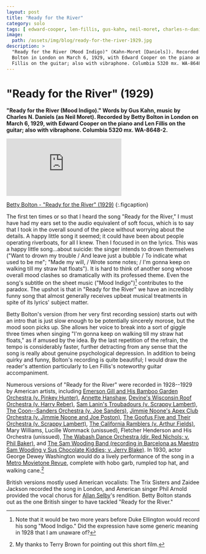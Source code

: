 ```yaml
---
layout: post
title: "Ready for the River"
category: solo
tags: [ edward-cooper, len-fillis, gus-kahn, neil-moret, charles-n-daniels ]
image:
  path: /assets/img/blog/ready-for-the-river-1929.jpg
description: >
  "Ready for the River (Mood Indigo)" (Kahn-Moret [Daniels]). Recorded by Betty
  Bolton in London on March 6, 1929, with Edward Cooper on the piano and Len
  Fillis on the guitar; also with vibraphone. Columbia 5320 mx. WA-8648-2.
---
```


# "Ready for the River" (1929)

**"Ready for the River (Mood Indigo)." Words by Gus Kahn, music by Charles N. Daniels (as Neil Moret). Recorded by Betty Bolton in London on March 6, 1929, with Edward Cooper on the piano and Len Fillis on the guitar; also with vibraphone. Columbia 5320 mx. WA-8648-2.**

<iframe class="youtube-video" src="https://www.youtube-nocookie.com/embed/SSvrwYgz3EM?si=F2r9mG-5s2sB_n6v" title="YouTube video player" frameborder="0" allow="accelerometer; autoplay; clipboard-write; encrypted-media; gyroscope; picture-in-picture; web-share" referrerpolicy="strict-origin-when-cross-origin" allowfullscreen></iframe>

[Betty Bolton - "Ready for the River" (1929)](https://www.youtube.com/watch?v=SSvrwYgz3EM)
{:.figcaption}

The first ten times or so that I heard the song "Ready for the River," I must have had my ears set to the audio equivalent of soft focus, which is to say that I took in the overall sound of the piece without worrying about the details. A happy little song it seemed; it could have been about people operating riverboats, for all I knew. Then I focused in on the lyrics. This was a happy little song...about suicide: the singer intends to drown themselves ("Want to drown my trouble / And leave just a bubble / To indicate what used to be me"; "Made my will, / Wrote some notes; / I'm gonna keep on walking till my straw hat floats"). It is hard to think of another song whose overall mood clashes so dramatically with its professed theme. Even the song's subtitle on the sheet music ("Mood Indigo")[^1] contributes to the paradox. The upshot is that in "Ready for the River" we have an incredibly funny song that almost generally receives upbeat musical treatments in spite of its lyrics' subject matter.

Betty Bolton's version (from her very first recording session) starts out with an intro that is just slow enough to be potentially sincerely morose, but the mood soon picks up. She allows her voice to break into a sort of giggle three times when singing "I'm gonna keep on walking till my straw hat floats," as if amused by the idea. By the last repetition of the refrain, the tempo is considerably faster, further detracting from any sense that the song is really about genuine psychological depression. In addition to being quirky and funny, Bolton's recording is quite beautiful; I would draw the reader's attention particularly to Len Fillis's noteworthy guitar accompaniment.

Numerous versions of "Ready for the River" were recorded in 1928--1929 by American artists, including [Emerson Gill and His Bamboo Garden Orchestra (v. Pinkey Hunter)](https://www.youtube.com/watch?v=G-ivDRn5YGs), [Annette Hanshaw](https://www.youtube.com/watch?v=x6dkPCGDZFA), [Devine's Wisconsin Roof Orchestra (v. Harry Reber)](https://www.youtube.com/watch?v=Fp5QDXIrAAk), [Sam Lanin's Troubadours (v. Scrappy Lambert)](https://www.youtube.com/watch?v=K0Og5IEXrRM), [The Coon--Sanders Orchestra (v. Joe Sanders)](https://www.youtube.com/watch?v=7Hzy7_KMeUs), [Jimmie Noone's Apex Club Orchestra (v. Jimmie Noone and Joe Poston)](https://www.youtube.com/watch?v=ipKIAJPIwGs), [The Goofus Five and Their Orchestra (v. Scrappy Lambert)](https://www.youtube.com/watch?v=8plitFfTpGQ), [The California Ramblers (v. Arthur Fields)](https://www.youtube.com/watch?v=NDz3SeUsRlo), Mary Williams, Lucille Wommack (unissued), Fletcher Henderson and His Orchestra (unissued),  [The Wabash Dance Orchestra (dir. Red Nichols; v. Phil Baker)](https://www.youtube.com/watch?v=j8c3alc77Bs), and [The Sam Wooding Band (recording in Barcelona as Maestro Sam Wooding y Sus Chocolate Kiddies; v. Jerry Blake)](https://www.youtube.com/watch?v=sqUbq0xV3mU). In 1930, actor George Dewey Washington would do a lively performance of the song in a [Metro Movietone Revue](https://www.youtube.com/watch?v=MK5ltQLO6PU), complete with hobo garb, rumpled top hat, and walking cane.[^2]

British versions mostly used American vocalists: The Trix Sisters and Zaidee Jackson recorded the song in London, and American singer Phil Arnold provided the vocal chorus for [Allan Selby](https://www.youtube.com/watch?v=5ER1TF1zU3I)'s rendition. Betty Bolton stands out as the one British singer to have tackled "Ready for the River."

[^1]: Note that it would be two more years before Duke Ellington would record his song "Mood Indigo." Did the expression have some generic meaning in 1928 that I am unaware of?
[^2]: My thanks to Terry Brown for pointing out this short film.
